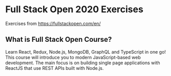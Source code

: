 <h1> Full Stack Open 2020 Exercises </h1>

Exercises from https://fullstackopen.com/en/

<h2>What is Full Stack Open Course?</h2>
Learn React, Redux, Node.js, MongoDB, GraphQL and TypeScript in one go! This course will introduce you to modern JavaScript-based web development. The main focus is on building single page applications with ReactJS that use REST APIs built with Node.js.
